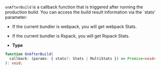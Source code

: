 `onAfterBuild` is a callback function that is triggered after running the production build. You can access the build result information via the `stats' parameter:

- If the current bundler is webpack, you will get webpack Stats.
- If the current bundler is Rspack, you will get Rspack Stats.

- **Type**

```ts
function OnAfterBuild(
  callback: (params: { stats?: Stats | MultiStats }) => Promise<void> | void,
): void;
```
